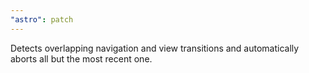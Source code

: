 ```yaml
---
"astro": patch
---
```


Detects overlapping navigation and view transitions and automatically aborts all but the most recent one.
